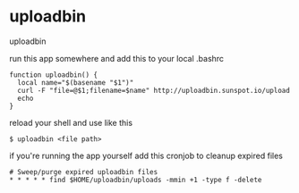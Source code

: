 uploadbin
=========

uploadbin

run this app somewhere and add this to your local .bashrc

    function uploadbin() {
      local name="$(basename "$1")"
      curl -F "file=@$1;filename=$name" http://uploadbin.sunspot.io/upload
      echo
    }

reload your shell and use like this

    $ uploadbin <file path>
    
if you're running the app yourself add this cronjob to cleanup expired files

    # Sweep/purge expired uploadbin files
    * * * * * find $HOME/uploadbin/uploads -mmin +1 -type f -delete
    
    
